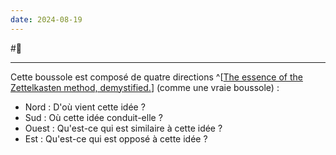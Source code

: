 ```yaml
---
date: 2024-08-19
---
```

#🌱 
___
Cette boussole est composé de quatre directions ^[[The essence of the Zettelkasten method, demystified.](https://feeei.substack.com/p/the-essence-of-the-zettelkasten-method?r=bfn9h&utm_campaign=post&utm_medium=web)] (comme une vraie boussole) :
- Nord : D'où vient cette idée ?
- Sud : Où cette idée conduit-elle ?
- Ouest : Qu'est-ce qui est similaire à cette idée ?
- Est : Qu'est-ce qui est opposé à cette idée ?